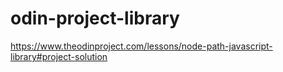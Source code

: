 # odin-project-library
https://www.theodinproject.com/lessons/node-path-javascript-library#project-solution
